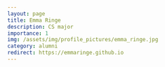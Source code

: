 ```yaml
---
layout: page
title: Emma Ringe
description: CS major
importance: 1
img: /assets/img/profile_pictures/emma_ringe.jpg
category: alumni
redirect: https://emmaringe.github.io
---
```

